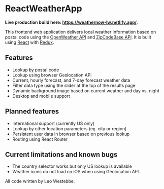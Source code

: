 # ReactWeatherApp

**Live production build here: https://weathernow-lw.netlify.app/.**

This frontend web application delivers local weather information based on postal code using the [OpenWeather API](https://openweathermap.org/) and [ZipCodeBase API](https://zipcodebase.com/). It is built using [React](https://reactjs.org/) with [Redux](https://redux.js.org/).

## Features

- Lookup by postal code
- Lookup using browser Geolocation API
- Current, hourly forecast, and 7-day forecast weather data
- Filter data type using the slider at the top of the results page
- Dynamic background image based on current weather and day vs. night
- Desktop and mobile support

## Planned features

- International support (currently US only)
- Lookup by other location parameters (eg. city or region)
- Persistent user data in browser based on previous lookup
- Routing using React Router

## Current limitations and known bugs

- The country selector works but only US lookup is available
- Weather icons do not load on iOS when using Geolocation API.

All code written by Leo Westebbe.
